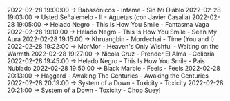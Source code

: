2022-02-28 19:00:00 -> Babasónicos - Infame - Sin Mi Diablo
2022-02-28 19:03:00 -> Usted Señalemelo - II - Aguetas (con Javier Casalla)
2022-02-28 19:05:00 -> Helado Negro - This Is How You Smile - Fantasma Vaga
2022-02-28 19:10:00 -> Helado Negro - This Is How You Smile - Seen My Aura
2022-02-28 19:15:00 -> Khruangbin - Mordechai - Time (You and I)
2022-02-28 19:22:00 -> MorMor - Heaven's Only Wishful - Waiting on the Warmth
2022-02-28 19:27:00 -> Nicola Cruz - Prender El Alma - Colibria
2022-02-28 19:45:00 -> Helado Negro - This Is How You Smile - Pais Nublado
2022-02-28 19:50:00 -> Black Marble - Feels - Feels
2022-02-28 20:13:00 -> Haggard - Awaking The Centuries - Awaking the Centuries
2022-02-28 20:19:00 -> System of a Down - Toxicity - Toxicity
2022-02-28 20:21:00 -> System of a Down - Toxicity - Chop Suey!
